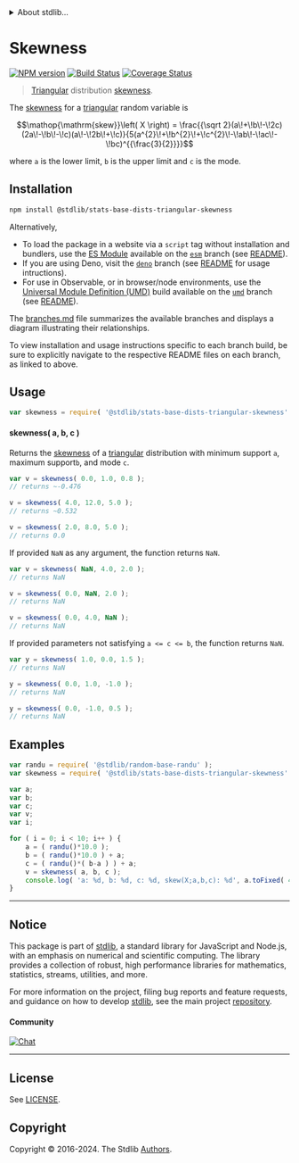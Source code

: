 <!--

@license Apache-2.0

Copyright (c) 2018 The Stdlib Authors.

Licensed under the Apache License, Version 2.0 (the "License");
you may not use this file except in compliance with the License.
You may obtain a copy of the License at

   http://www.apache.org/licenses/LICENSE-2.0

Unless required by applicable law or agreed to in writing, software
distributed under the License is distributed on an "AS IS" BASIS,
WITHOUT WARRANTIES OR CONDITIONS OF ANY KIND, either express or implied.
See the License for the specific language governing permissions and
limitations under the License.

-->


<details>
  <summary>
    About stdlib...
  </summary>
  <p>We believe in a future in which the web is a preferred environment for numerical computation. To help realize this future, we've built stdlib. stdlib is a standard library, with an emphasis on numerical and scientific computation, written in JavaScript (and C) for execution in browsers and in Node.js.</p>
  <p>The library is fully decomposable, being architected in such a way that you can swap out and mix and match APIs and functionality to cater to your exact preferences and use cases.</p>
  <p>When you use stdlib, you can be absolutely certain that you are using the most thorough, rigorous, well-written, studied, documented, tested, measured, and high-quality code out there.</p>
  <p>To join us in bringing numerical computing to the web, get started by checking us out on <a href="https://github.com/stdlib-js/stdlib">GitHub</a>, and please consider <a href="https://opencollective.com/stdlib">financially supporting stdlib</a>. We greatly appreciate your continued support!</p>
</details>

# Skewness

[![NPM version][npm-image]][npm-url] [![Build Status][test-image]][test-url] [![Coverage Status][coverage-image]][coverage-url] <!-- [![dependencies][dependencies-image]][dependencies-url] -->

> [Triangular][triangular-distribution] distribution [skewness][skewness].

<!-- Section to include introductory text. Make sure to keep an empty line after the intro `section` element and another before the `/section` close. -->

<section class="intro">

The [skewness][skewness] for a [triangular][triangular-distribution] random variable is

<!-- <equation class="equation" label="eq:triangular_skewness" align="center" raw="\operatorname{skew}\left( X \right) = \frac{{\sqrt 2}(a\!+\!b\!-\!2c)(2a\!-\!b\!-\!c)(a\!-\!2b\!+\!c)}{5(a^{2}\!+\!b^{2}\!+\!c^{2}\!-\!ab\!-\!ac\!-\!bc)^{{\frac{3}{2}}}}" alt="Skewness for a triangular distribution."> -->

```math
\mathop{\mathrm{skew}}\left( X \right) = \frac{{\sqrt 2}(a\!+\!b\!-\!2c)(2a\!-\!b\!-\!c)(a\!-\!2b\!+\!c)}{5(a^{2}\!+\!b^{2}\!+\!c^{2}\!-\!ab\!-\!ac\!-\!bc)^{{\frac{3}{2}}}}
```

<!-- <div class="equation" align="center" data-raw-text="\operatorname{skew}\left( X \right) = \frac{{\sqrt 2}(a\!+\!b\!-\!2c)(2a\!-\!b\!-\!c)(a\!-\!2b\!+\!c)}{5(a^{2}\!+\!b^{2}\!+\!c^{2}\!-\!ab\!-\!ac\!-\!bc)^{{\frac{3}{2}}}}" data-equation="eq:triangular_skewness">
    <img src="https://cdn.jsdelivr.net/gh/stdlib-js/stdlib@556e0ebc42f54244079cecc91c0883bb6c442244/lib/node_modules/@stdlib/stats/base/dists/triangular/skewness/docs/img/equation_triangular_skewness.svg" alt="Skewness for a triangular distribution.">
    <br>
</div> -->

<!-- </equation> -->

where `a` is the lower limit, `b` is the upper limit and `c` is the mode.

</section>

<!-- /.intro -->

<!-- Package usage documentation. -->

<section class="installation">

## Installation

```bash
npm install @stdlib/stats-base-dists-triangular-skewness
```

Alternatively,

-   To load the package in a website via a `script` tag without installation and bundlers, use the [ES Module][es-module] available on the [`esm`][esm-url] branch (see [README][esm-readme]).
-   If you are using Deno, visit the [`deno`][deno-url] branch (see [README][deno-readme] for usage intructions).
-   For use in Observable, or in browser/node environments, use the [Universal Module Definition (UMD)][umd] build available on the [`umd`][umd-url] branch (see [README][umd-readme]).

The [branches.md][branches-url] file summarizes the available branches and displays a diagram illustrating their relationships.

To view installation and usage instructions specific to each branch build, be sure to explicitly navigate to the respective README files on each branch, as linked to above.

</section>

<section class="usage">

## Usage

```javascript
var skewness = require( '@stdlib/stats-base-dists-triangular-skewness' );
```

#### skewness( a, b, c )

Returns the [skewness][skewness] of a [triangular][triangular-distribution] distribution with minimum support `a`, maximum support`b`, and mode `c`.

```javascript
var v = skewness( 0.0, 1.0, 0.8 );
// returns ~-0.476

v = skewness( 4.0, 12.0, 5.0 );
// returns ~0.532

v = skewness( 2.0, 8.0, 5.0 );
// returns 0.0
```

If provided `NaN` as any argument, the function returns `NaN`.

```javascript
var v = skewness( NaN, 4.0, 2.0 );
// returns NaN

v = skewness( 0.0, NaN, 2.0 );
// returns NaN

v = skewness( 0.0, 4.0, NaN );
// returns NaN
```

If provided parameters not satisfying `a <= c <= b`, the function returns `NaN`.

```javascript
var y = skewness( 1.0, 0.0, 1.5 );
// returns NaN

y = skewness( 0.0, 1.0, -1.0 );
// returns NaN

y = skewness( 0.0, -1.0, 0.5 );
// returns NaN
```

</section>

<!-- /.usage -->

<!-- Package usage notes. Make sure to keep an empty line after the `section` element and another before the `/section` close. -->

<section class="notes">

</section>

<!-- /.notes -->

<!-- Package usage examples. -->

<section class="examples">

## Examples

<!-- eslint no-undef: "error" -->

```javascript
var randu = require( '@stdlib/random-base-randu' );
var skewness = require( '@stdlib/stats-base-dists-triangular-skewness' );

var a;
var b;
var c;
var v;
var i;

for ( i = 0; i < 10; i++ ) {
    a = ( randu()*10.0 );
    b = ( randu()*10.0 ) + a;
    c = ( randu()*( b-a ) ) + a;
    v = skewness( a, b, c );
    console.log( 'a: %d, b: %d, c: %d, skew(X;a,b,c): %d', a.toFixed( 4 ), b.toFixed( 4 ), c.toFixed( 4 ), v.toFixed( 4 ) );
}
```

</section>

<!-- /.examples -->

<!-- Section to include cited references. If references are included, add a horizontal rule *before* the section. Make sure to keep an empty line after the `section` element and another before the `/section` close. -->

<section class="references">

</section>

<!-- /.references -->

<!-- Section for related `stdlib` packages. Do not manually edit this section, as it is automatically populated. -->

<section class="related">

</section>

<!-- /.related -->

<!-- Section for all links. Make sure to keep an empty line after the `section` element and another before the `/section` close. -->


<section class="main-repo" >

* * *

## Notice

This package is part of [stdlib][stdlib], a standard library for JavaScript and Node.js, with an emphasis on numerical and scientific computing. The library provides a collection of robust, high performance libraries for mathematics, statistics, streams, utilities, and more.

For more information on the project, filing bug reports and feature requests, and guidance on how to develop [stdlib][stdlib], see the main project [repository][stdlib].

#### Community

[![Chat][chat-image]][chat-url]

---

## License

See [LICENSE][stdlib-license].


## Copyright

Copyright &copy; 2016-2024. The Stdlib [Authors][stdlib-authors].

</section>

<!-- /.stdlib -->

<!-- Section for all links. Make sure to keep an empty line after the `section` element and another before the `/section` close. -->

<section class="links">

[npm-image]: http://img.shields.io/npm/v/@stdlib/stats-base-dists-triangular-skewness.svg
[npm-url]: https://npmjs.org/package/@stdlib/stats-base-dists-triangular-skewness

[test-image]: https://github.com/stdlib-js/stats-base-dists-triangular-skewness/actions/workflows/test.yml/badge.svg?branch=v0.2.0
[test-url]: https://github.com/stdlib-js/stats-base-dists-triangular-skewness/actions/workflows/test.yml?query=branch:v0.2.0

[coverage-image]: https://img.shields.io/codecov/c/github/stdlib-js/stats-base-dists-triangular-skewness/main.svg
[coverage-url]: https://codecov.io/github/stdlib-js/stats-base-dists-triangular-skewness?branch=main

<!--

[dependencies-image]: https://img.shields.io/david/stdlib-js/stats-base-dists-triangular-skewness.svg
[dependencies-url]: https://david-dm.org/stdlib-js/stats-base-dists-triangular-skewness/main

-->

[chat-image]: https://img.shields.io/gitter/room/stdlib-js/stdlib.svg
[chat-url]: https://app.gitter.im/#/room/#stdlib-js_stdlib:gitter.im

[stdlib]: https://github.com/stdlib-js/stdlib

[stdlib-authors]: https://github.com/stdlib-js/stdlib/graphs/contributors

[umd]: https://github.com/umdjs/umd
[es-module]: https://developer.mozilla.org/en-US/docs/Web/JavaScript/Guide/Modules

[deno-url]: https://github.com/stdlib-js/stats-base-dists-triangular-skewness/tree/deno
[deno-readme]: https://github.com/stdlib-js/stats-base-dists-triangular-skewness/blob/deno/README.md
[umd-url]: https://github.com/stdlib-js/stats-base-dists-triangular-skewness/tree/umd
[umd-readme]: https://github.com/stdlib-js/stats-base-dists-triangular-skewness/blob/umd/README.md
[esm-url]: https://github.com/stdlib-js/stats-base-dists-triangular-skewness/tree/esm
[esm-readme]: https://github.com/stdlib-js/stats-base-dists-triangular-skewness/blob/esm/README.md
[branches-url]: https://github.com/stdlib-js/stats-base-dists-triangular-skewness/blob/main/branches.md

[stdlib-license]: https://raw.githubusercontent.com/stdlib-js/stats-base-dists-triangular-skewness/main/LICENSE

[triangular-distribution]: https://en.wikipedia.org/wiki/Triangular_distribution

[skewness]: https://en.wikipedia.org/wiki/Skewness

</section>

<!-- /.links -->
